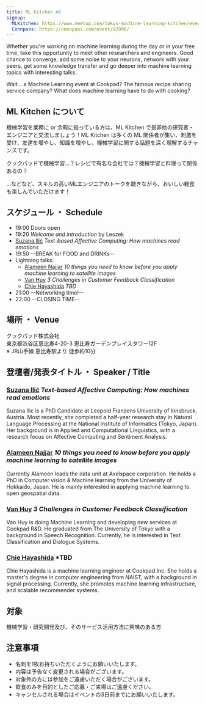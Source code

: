 ```yaml
---
title: ML Kitchen #8
signup:
  MLKitchen: https://www.meetup.com/tokyo-machine-learning-kitchen/events/248982280/
  Connpass: https://connpass.com/event/82996/
---
```


Whether you're working on machine learning during the day or in your free time, take this opportunity to meet other researchers and engineers. Good chance to converge, add some noise to your neurons, network with your peers, get some knowledge transfer and go deeper into machine learning topics with interesting talks.

Wait... a Machine Learning event at Cookpad? The famous recipe sharing service company? What does machine learning have to do with cooking?

## ML Kitchen について
機械学習を業務に or 余暇に扱っている方は、ML Kitchen で是非他の研究者・エンジニアと交流しましょう！ML Kitchen は多くの ML 関係者が集い、刺激を受け、友達を増やし、知識を増やし、機械学習に関する話題を深く理解するチャンスです。

クックパッドで機械学習...？レシピで有名な会社では？機械学習と料理って関係あるの？

...などなど、スキルの高いMLエンジニアのトークを聴きながら、おいしい軽食も楽しんでいただけます！

## スケジュール ・ Schedule

- 19:00 Doors open
- 19:20 *Welcome and introduction* by Leszek
- [Suzana Ilić](https://twitter.com/suzatweet?lang=en) *Text-based Affective Computing: How machines read emotions*
- 19:50 --BREAK for FOOD and DRINKs--
- Lightning talks:
  - [Alameen Najjar](https://jp.linkedin.com/in/alameen-najjar) *10 things you need to know before you apply machine learning to satellite images*
  - [Van Huy](https://github.com/vanhuyz) *3 Challenges in Customer Feedback Classification*
  - [Chie Hayashida](#) *TBD*
- 21:00 --Networking time!--
- 22:00 --CLOSING TIME--

## 場所 ・ Venue

クックパッド株式会社 <br/>
東京都渋谷区恵比寿4-20-3 恵比寿ガーデンプレイスタワー12F<br/>
※ JR山手線 恵比寿駅より 徒歩約10分


## 登壇者/発表タイトル  ・  Speaker / Title

### [Suzana Ilić](https://twitter.com/suzatweet?lang=en) *Text-based Affective Computing: How machines read emotions*

Suzana Ilic is a PhD Candidate at Leopold Franzens University of Innsbruck, Austria. Most recently, she completed a half-year research stay in Natural Language Processing at the National Institute of Informatics (Tokyo, Japan). Her background is in Applied and Computational Linguistics, with a research focus on Affective Computing and Sentiment Analysis.

### [Alameen Najjar](https://jp.linkedin.com/in/alameen-najjar) *10 things you need to know before you apply machine learning to satellite images*

Currently Alameen leads the data unit at Axelspace corporation. He holds a PhD in Computer vision & Machine learning from the University of Hokkaido, Japan. He is mainly interested in applying machine learning to open geospatial data.

### [Van Huy](https://github.com/vanhuyz) *3 Challenges in Customer Feedback Classification*

Van Huy is doing Machine Learning and developing new services at Cookpad R&D. He graduated from The University of Tokyo with a background in Speech Recognition. Currently, he is interested in Text Classification and Dialogue Systems.

### [Chie Hayashida]() *TBD

Chie Hayashida is a machine learning engineer at Cookpad.Inc. She holds a master's degree in computer engineering from NAIST, with a background in signal processing.
Currently, she promotes machine learning infrastructure, and scalable recommender systems.

## 対象
機械学習・研究開発及び、そのサービス活用方法に興味のある方

## 注意事項
* 名刺を1枚お持ちいただくようにお願いいたします。
* 内容は予告なく変更される場合がございます。
* 対象外の方には参加をご遠慮いただく場合がございます。
* 飲食のみを目的としたご応募・ご来場はご遠慮ください。
* キャンセルされる場合はイベントの3日前までにお願いいたします。

